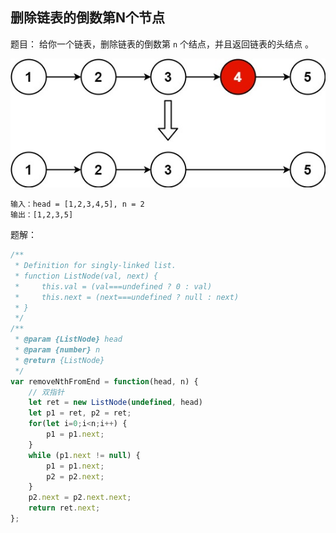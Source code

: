 ## 删除链表的倒数第N个节点

题目： 给你一个链表，删除链表的倒数第 `n` 个结点，并且返回链表的头结点 。

![示例](../assets/images/remove_ex1.jpg)

```
输入：head = [1,2,3,4,5], n = 2
输出：[1,2,3,5]
```

题解：

```javascript
/**
 * Definition for singly-linked list.
 * function ListNode(val, next) {
 *     this.val = (val===undefined ? 0 : val)
 *     this.next = (next===undefined ? null : next)
 * }
 */
/**
 * @param {ListNode} head
 * @param {number} n
 * @return {ListNode}
 */
var removeNthFromEnd = function(head, n) {
    // 双指针
    let ret = new ListNode(undefined, head)
    let p1 = ret, p2 = ret;
    for(let i=0;i<n;i++) {
        p1 = p1.next;
    }
    while (p1.next != null) {
        p1 = p1.next;
        p2 = p2.next;
    }
    p2.next = p2.next.next;
    return ret.next;
};
```

